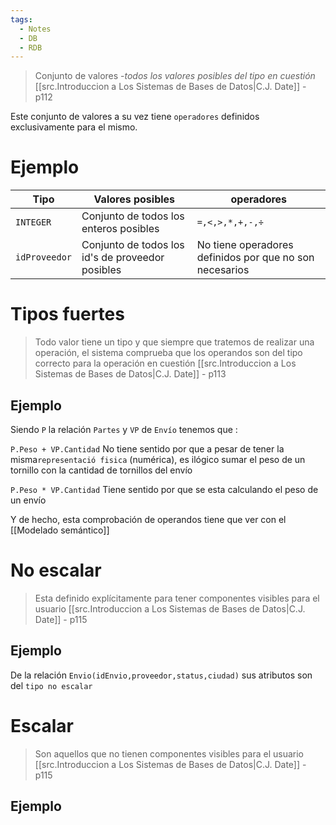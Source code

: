 ```yaml
---
tags:
  - Notes
  - DB
  - RDB
---
```

> Conjunto de valores -*todos los valores posibles del tipo en cuestión*
>  [[src.Introduccion a Los Sistemas de Bases de Datos|C.J. Date]] - p112

Este conjunto de valores a su vez tiene `operadores` definidos exclusivamente para el mismo.
# Ejemplo
| Tipo          | Valores posibles                                 | operadores                                              |
| ------------- | ------------------------------------------------ | ------------------------------------------------------- |
| `INTEGER`     | Conjunto de todos los enteros posibles           | `=,<,>,*,+,-,÷`                                         |
| `idProveedor` | Conjunto de todos los id's de proveedor posibles | No tiene operadores definidos por que no son necesarios |
# Tipos fuertes
>Todo valor tiene un tipo y que siempre que tratemos de realizar una operación, el sistema comprueba que los operandos son del tipo correcto para la operación en cuestión
>[[src.Introduccion a Los Sistemas de Bases de Datos|C.J. Date]] - p113

## Ejemplo
Siendo `P` la relación `Partes` y `VP` de `Envío` tenemos que :

`P.Peso + VP.Cantidad`
No tiene sentido por que a pesar de tener la misma`representació fisica` (numérica), es ilógico sumar el peso de un tornillo con la cantidad de tornillos del envío

`P.Peso * VP.Cantidad`
Tiene sentido por que se esta calculando el peso de un envío

Y de hecho, esta comprobación de operandos tiene que ver con el [[Modelado semántico]]
# No escalar
> Esta definido explícitamente para tener componentes visibles para el usuario
> [[src.Introduccion a Los Sistemas de Bases de Datos|C.J. Date]] - p115

## Ejemplo
De la relación `Envio(idEnvio,proveedor,status,ciudad)` sus atributos son del `tipo no escalar`

# Escalar
>Son aquellos que no tienen componentes visibles para el usuario
>[[src.Introduccion a Los Sistemas de Bases de Datos|C.J. Date]] - p115

## Ejemplo
